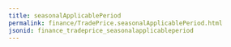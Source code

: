 ```yaml
---
title: seasonalApplicablePeriod
permalink: finance/TradePrice.seasonalApplicablePeriod.html
jsonid: finance_tradeprice_seasonalapplicableperiod
---
```

